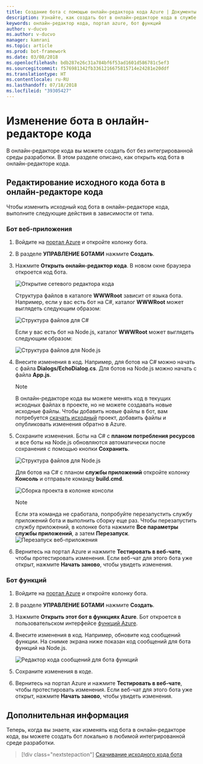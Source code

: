```yaml
---
title: Создание бота с помощью онлайн-редактора кода Azure | Документы Майкрософт
description: Узнайте, как создать бот в онлайн-редакторе кода в службе Azure Bot.
keywords: онлайн-редактор кода, портал azure, бот функций
author: v-ducvo
ms.author: v-ducvo
manager: kamrani
ms.topic: article
ms.prod: bot-framework
ms.date: 03/08/2018
ms.openlocfilehash: bdb287e26c31a784bf6f53ad1601d586781c5ef3
ms.sourcegitcommit: f576981342fb3361216675815714e24281e20ddf
ms.translationtype: HT
ms.contentlocale: ru-RU
ms.lasthandoff: 07/18/2018
ms.locfileid: "39305427"
---
```

# <a name="edit-a-bot-with-online-code-editor"></a>Изменение бота в онлайн-редакторе кода

В онлайн-редакторе кода вы можете создать бот без интегрированной среды разработки. В этом разделе описано, как открыть код бота в онлайн-редакторе кода. 

## <a name="edit-bot-source-code-in-online-code-editor"></a>Редактирование исходного кода бота в онлайн-редакторе кода

Чтобы изменить исходный код бота в онлайн-редакторе кода, выполните следующие действия в зависимости от типа.

### <a name="web-app-bot"></a>Бот веб-приложения
1. Войдите на [портал Azure](http://portal.azure.com) и откройте колонку бота.
2. В разделе **УПРАВЛЕНИЕ БОТАМИ** нажмите **Создать**.
3. Нажмите **Открыть онлайн-редактор кода**. В новом окне браузера откроется код бота. 

   ![Открытие сетевого редактора кода](~/media/azure-bot-build/open-online-code-editor.png)

   Структура файлов в каталоге **WWWRoot** зависит от языка бота. Например, если у вас есть бот на C#, каталог **WWWRoot** может выглядеть следующим образом:

   ![Структура файлов для C#](~/media/azure-bot-build/cs-wwwroot-structure.png)

   Если у вас есть бот на Node.js, каталог **WWWRoot** может выглядеть следующим образом:

   ![Структура файлов для Node.js](~/media/azure-bot-build/node-wwwroot-structure.png)

4. Внесите изменения в код. Например, для ботов на C# можно начать с файла **Dialogs/EchoDialog.cs**. Для ботов на Node.js можно начать с файла **App.js**.

   > [!NOTE]
   > В онлайн-редакторе кода вы можете менять код в текущих исходных файлах в проекте, но не можете создавать новые исходные файлы. Чтобы добавить новые файлы в бот, вам потребуется [скачать исходный](bot-service-build-download-source-code.md) проект, добавить файлы и опубликовать изменения обратно в Azure.

5. Сохраните изменения. Боты на C# с **планом потребления ресурсов** и все боты на Node.js обновляются автоматически после сохранения с помощью кнопки **Сохранить**. 

   ![Структура файлов для Node.js](~/media/azure-bot-build/node-save-file.png)

   Для ботов на C# с планом **службы приложений** откройте колонку **Консоль** и отправьте команду **build.cmd**. 

   ![Сборка проекта в колонке консоли](~/media/azure-bot-build/cs-console-build-cmd.png)
 
   > [!NOTE]
   > Если эта команда не сработала, попробуйте перезапустить службу приложений бота и выполнить сборку еще раз. Чтобы перезапустить службу приложений, в колонке бота нажмите **Все параметры службы приложений**, а затем **Перезапуск**.
   > ![Перезапуск веб-приложения](~/media/azure-bot-build/open-online-code-editor-restart-appservice.png)

6. Вернитесь на портал Azure и нажмите **Тестировать в веб-чате**, чтобы протестировать изменения. Если веб-чат для этого бота уже открыт, нажмите **Начать заново**, чтобы увидеть изменения.

### <a name="functions-bot"></a>Бот функций

1. Войдите на [портал Azure](http://portal.azure.com) и откройте колонку бота.
2. В разделе **УПРАВЛЕНИЕ БОТАМИ** нажмите **Создать**.
3. Нажмите **Открыть этот бот в функциях Azure**. Бот откроется в пользовательском интерфейсе <a href="http://go.microsoft.com/fwlink/?linkID=747839" target="_blank">функций Azure</a>. 
4. Внесите изменения в код. Например, обновите код сообщений функции. На снимке экрана ниже показан код сообщений для бота функций на Node.js.

   ![Редактор кода сообщений для бота функций](~/media/azure-bot-build/functions-messages-code.png)

5. Сохраните изменения в коде.
6. Вернитесь на портал Azure и нажмите **Тестировать в веб-чате**, чтобы протестировать изменения. Если веб-чат для этого бота уже открыт, нажмите **Начать заново**, чтобы увидеть изменения.

## <a name="next-steps"></a>Дополнительная информация
Теперь, когда вы знаете, как изменять код бота в онлайн-редакторе кода, вы можете создать бот локально в любимой интегрированной среде разработки.

> [!div class="nextstepaction"]
> [Скачивание исходного кода бота](bot-service-build-download-source-code.md)
